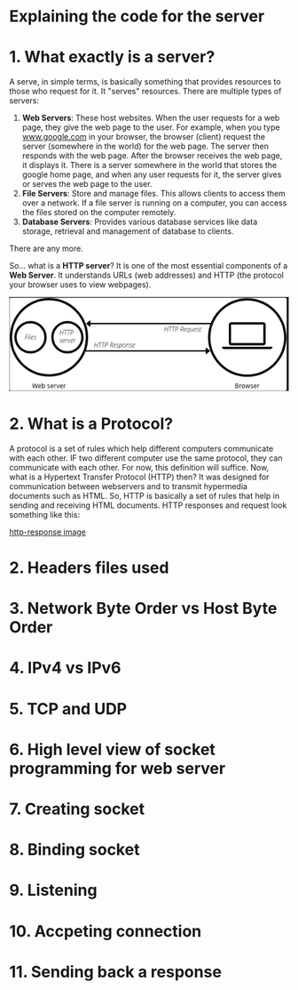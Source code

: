 # Explaining the code for the server

# 1. What exactly is a server?
A serve, in simple terms, is basically something that provides resources to those who request for it. It "serves" resources. There are multiple types of servers:
1. __Web Servers__: These host websites. When the user requests for a web page, they give the web page to the user. For example, when you type www.google.com in your browser, the browser (client) request the server (somewhere in the world) for the web page. The server then responds with the web page. After the browser receives the web page, it displays it. There is a server somewhere in the world that stores the google home page, and when any user requests for it, the server gives or serves the web page to the user.
2. __File Servers__: Store and manage files. This allows clients to access them over a network. If a file server is running on a computer, you can access the files stored on the computer remotely.
3. __Database Servers__: Provides various database services like data storage, retrieval and management of database to clients.

There are any more.

So... what is a __HTTP server__?
It is one of the most essential components of a __Web Server__. It understands URLs (web addresses) and HTTP (the protocol your browser uses to view webpages).  

![web server representation](../images/web-server.png)

# 2. What is a Protocol?
A protocol is a set of rules which help different computers communicate with each other. IF two different computer use the same protocol, they can communicate with each other. For now, this definition will suffice. 
Now, what is a Hypertext Transfer Protocol (HTTP) then? It was designed for communication between webservers and to transmit hypermedia documents such as HTML.
So, HTTP is basically a set of rules that help in sending and receiving HTML documents. HTTP responses and request look something like this:

[http-response image](../images/http-response.png)




# 2. Headers files used

# 3. Network Byte Order vs Host Byte Order

# 4. IPv4 vs IPv6

# 5. TCP and UDP

# 6. High level view of socket programming for web server

# 7. Creating socket

# 8. Binding socket

# 9. Listening

# 10. Accpeting connection

# 11. Sending back a response
